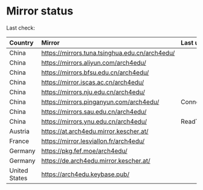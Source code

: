 <script src="./time.js"></script>
# Mirror status
Last check: <script type="text/javascript">localize(1671629038.8174531);</script>

|Country|Mirror|Last update|
|:------|:-----|:----------|
|China|https://mirrors.tuna.tsinghua.edu.cn/arch4edu/|<script type="text/javascript">localize(1671604467);</script>|
|China|https://mirrors.aliyun.com/arch4edu/|<script type="text/javascript">localize(1671518117);</script>|
|China|https://mirrors.bfsu.edu.cn/arch4edu/|<script type="text/javascript">localize(1671604467);</script>|
|China|https://mirror.iscas.ac.cn/arch4edu/|<script type="text/javascript">localize(1671604467);</script>|
|China|https://mirrors.nju.edu.cn/arch4edu/|<script type="text/javascript">localize(1671518117);</script>|
|China|https://mirrors.pinganyun.com/arch4edu/|ConnectTimeout|
|China|https://mirrors.sau.edu.cn/arch4edu/|<script type="text/javascript">localize(1671258899);</script>|
|China|https://mirrors.ynu.edu.cn/arch4edu/|ReadTimeout|
|Austria|https://at.arch4edu.mirror.kescher.at/|<script type="text/javascript">localize(1671604467);</script>|
|France|https://mirror.lesviallon.fr/arch4edu/|<script type="text/javascript">localize(1671604467);</script>|
|Germany|https://pkg.fef.moe/arch4edu/|<script type="text/javascript">localize(1671604467);</script>|
|Germany|https://de.arch4edu.mirror.kescher.at/|<script type="text/javascript">localize(1671604467);</script>|
|United States|https://arch4edu.keybase.pub/|<script type="text/javascript">localize(1671561890);</script>|

<script src="./tablefilter/tablefilter.js"></script>
<script src="./table.js"></script>